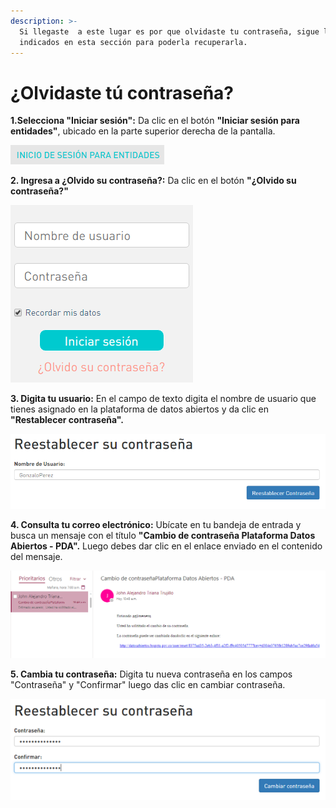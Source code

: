 ```yaml
---
description: >-
  Si llegaste  a este lugar es por que olvidaste tu contraseña, sigue los pasos
  indicados en esta sección para poderla recuperarla.
---
```


# ¿Olvidaste tú contraseña?

**1.Selecciona "Iniciar sesión":** Da clic en el botón **"Iniciar sesión para entidades"**, ubicado en la parte superior derecha de la pantalla.

![](../.gitbook/assets/image%20%28126%29.png)

**2. Ingresa a ¿Olvido su contraseña?:** Da clic en el botón **"¿Olvido su contraseña?"**

![](../.gitbook/assets/image%20%2896%29.png)

**3. Digita tu usuario:** En el campo de texto digita el nombre de usuario que tienes asignado en la plataforma de datos abiertos y da clic en **"Restablecer contraseña".**

![](../.gitbook/assets/image%20%28132%29.png)

**4. Consulta tu correo electrónico:** Ubícate en tu bandeja de entrada y busca un mensaje con el título **"Cambio de contraseña Plataforma Datos Abiertos - PDA".** Luego debes dar clic en el enlace enviado en el contenido del mensaje.

![](../.gitbook/assets/image%20%2823%29.png)

**5. Cambia tu contraseña:** Digita tu nueva contraseña en los campos "Contraseña" y "Confirmar" luego das clic en cambiar contraseña.

![](../.gitbook/assets/image%20%2897%29.png)


